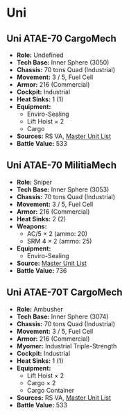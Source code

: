 # Uni
## Uni ATAE-70 CargoMech
- **Role:** Undefined
- **Tech Base:** Inner Sphere (3050)
- **Chassis:** 70 tons Quad (Industrial)
- **Movement:** 3 / 5, Fuel Cell
- **Armor:** 216 (Commercial)
- **Cockpit:** Industrial
- **Heat Sinks:** 1 (1)
- **Equipment:**
  - Enviro-Sealing
  - Lift Hoist × 2
  - Cargo
- **Sources:** RS VA, [Master Unit List](http://masterunitlist.info/Unit/Details/5321/uni-atae-70-cargomech)
- **Battle Value:** 533

## Uni ATAE-70 MilitiaMech
- **Role:** Sniper
- **Tech Base:** Inner Sphere (3053)
- **Chassis:** 70 tons Quad (Industrial)
- **Movement:** 3 / 5, Fuel Cell
- **Armor:** 216 (Commercial)
- **Heat Sinks:** 2 (2)
- **Weapons:**
  - AC/5 × 2 (ammo: 20)
  - SRM 4 × 2 (ammo: 25)
- **Equipment:**
  - Enviro-Sealing
- **Source:** [Master Unit List](http://masterunitlist.info/Unit/Details/6977/uni-atae-70m-miltiamech)
- **Battle Value:** 736

## Uni ATAE-70T CargoMech
- **Role:** Ambusher
- **Tech Base:** Inner Sphere (3074)
- **Chassis:** 70 tons Quad (Industrial)
- **Movement:** 3 / 5, Fuel Cell
- **Armor:** 216 (Commercial)
- **Myomer:** Industrial Triple-Strength
- **Cockpit:** Industrial
- **Heat Sinks:** 1 (1)
- **Equipment:**
  - Lift Hoist × 2
  - Cargo × 2
  - Cargo Container
- **Sources:** RS VA, [Master Unit List](http://masterunitlist.info/Unit/Details/7175/uni-atae-70t-cargomech)
- **Battle Value:** 533

